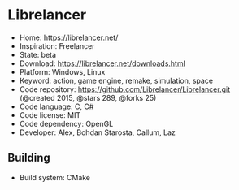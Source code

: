 # Librelancer

- Home: https://librelancer.net/
- Inspiration: Freelancer
- State: beta
- Download: https://librelancer.net/downloads.html
- Platform: Windows, Linux
- Keyword: action, game engine, remake, simulation, space
- Code repository: https://github.com/Librelancer/Librelancer.git (@created 2015, @stars 289, @forks 25)
- Code language: C, C#
- Code license: MIT
- Code dependency: OpenGL
- Developer: Alex, Bohdan Starosta, Callum, Laz

## Building

- Build system: CMake
